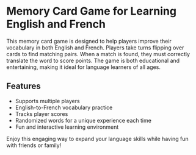 # Memory Card Game for Learning English and French

This memory card game is designed to help players improve their vocabulary in both English and French. Players take turns flipping over cards to find matching pairs. When a match is found, they must correctly translate the word to score points. The game is both educational and entertaining, making it ideal for language learners of all ages.

## Features

- Supports multiple players
- English-to-French vocabulary practice
- Tracks player scores
- Randomized words for a unique experience each time
- Fun and interactive learning environment

Enjoy this engaging way to expand your language skills while having fun with friends or family!


